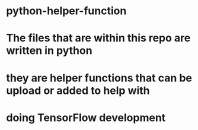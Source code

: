 # python-helper-function
# The files that are within this repo are written in python
# they are helper functions that can be upload or added to help with 
# doing TensorFlow development

